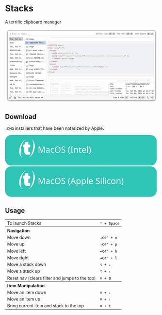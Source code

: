 # Stacks

A terrific clipboard manager

![screenshot](./docs/screenshots/screenshot.png)

## Download

`.DMG` installers that have been notarized by Apple.

[![MacOS (Intel)](docs/assets/MacOS-Intel.svg)](https://github.com/cablehead/stacks/releases/download/v0.13.1/Stacks_0.13.1_x86_64.dmg)
[![MacOS (Apple Silicon)](docs/assets/MacOS-Apple.Silicon.svg)](https://github.com/cablehead/stacks/releases/download/v0.13.1/Stacks_0.13.1_aarch64.dmg)

## Usage

<table frame="void">
  <tr><td>To launch Stacks</td><td><code>&#8963; + Space</code></td></tr>
  <tr><th colspan="2" align="left">Navigation</th></tr>
  <tr><td>Move down</td><td><code>&#8595;</code>or<code>&#8963; + n</code></td></tr>
  <tr><td>Move up</td><td><code>&#8593;</code>or<code>&#8963; + p</code></td></tr>
  <tr><td>Move left</td><td><code>&#8592;</code>or<code>&#8963; + h</code></td></tr>
  <tr><td>Move right</td><td><code>&#8594;</code>or<code>&#8963; + l</code></td></tr>
  <tr><td>Move a stack down</td><td><code>&#x2325; + &#8595;</code></td></tr>
  <tr><td>Move a stack up</td><td><code>&#x2325; + &#8593;</code></td></tr>
  <tr><td>Reset nav (clears filter and jumps to the top)</td><td><code>&#8984; + 0</code></td></tr>
  <tr><th colspan="2" align="left">Item Manipulation</th></tr
  <tr><td>Move an item down</td><td><code>&#8984; + &#8595;</code></code></td></tr
  <tr><td>Move an item up</td><td><code>&#8984; + &#8593;</code></td></tr
  <tr><td>Bring current item and stack to the top</td><td><code>&#8984; + t</code></td></tr>
</table>
